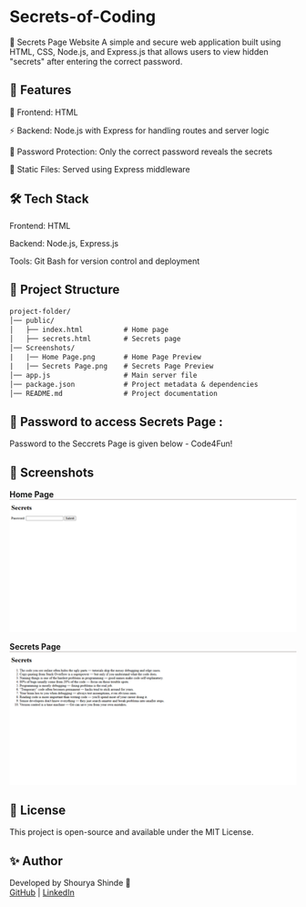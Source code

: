 # Secrets-of-Coding
🔐 Secrets Page Website
A simple and secure web application built using HTML, CSS, Node.js, and Express.js that allows users to view hidden "secrets" after entering the correct password.

## 📌 Features
🎨 Frontend: HTML 

⚡ Backend: Node.js with Express for handling routes and server logic

🔑 Password Protection: Only the correct password reveals the secrets

📂 Static Files: Served using Express middleware

## 🛠️ Tech Stack
Frontend: HTML

Backend: Node.js, Express.js

Tools: Git Bash for version control and deployment

## 📂 Project Structure
```
project-folder/
│── public/
│   ├── index.html          # Home page
│   ├── secrets.html        # Secrets page
│── Screenshots/
|   |── Home Page.png       # Home Page Preview
|   |── Secrets Page.png    # Secrets Page Preview
│── app.js                  # Main server file
│── package.json            # Project metadata & dependencies
│── README.md               # Project documentation

```
## 🔑 Password to access Secrets Page :
Password to the Seccrets Page is given below -
Code4Fun!

## 📸 Screenshots
**Home Page**  
![Home Page](Screenshots/HomePage.png)

**Secrets Page**  
![Secrets Page](Screenshots/SecretsPage.png)


## 📜 License
This project is open-source and available under the MIT License.

## ✨ Author
Developed by Shourya Shinde 🚀  
[GitHub](https://github.com/ShouryaShinde) | [LinkedIn](https://www.linkedin.com/in/shourya-shinde-1a5425330/)
